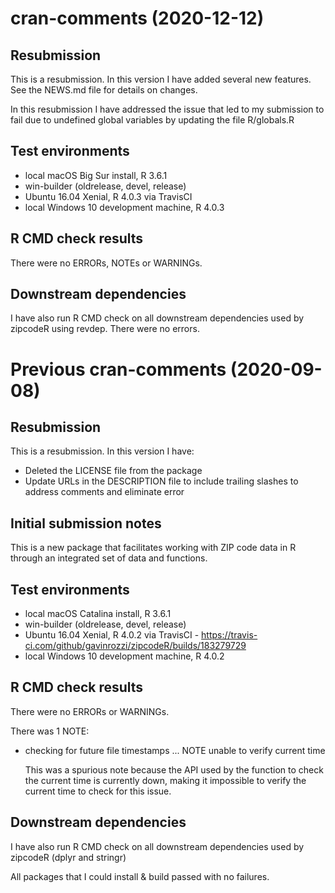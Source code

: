 # cran-comments (2020-12-12)

## Resubmission
This is a resubmission. In this version I have added several new features. See the NEWS.md file for details on changes.

In this resubmission I have addressed the issue that led to my submission to fail due to undefined global variables by updating the file R/globals.R

## Test environments
* local macOS Big Sur install, R 3.6.1
* win-builder (oldrelease, devel, release)
* Ubuntu 16.04 Xenial, R 4.0.3 via TravisCI
* local Windows 10 development machine, R 4.0.3

## R CMD check results
There were no ERRORs, NOTEs or WARNINGs. 

## Downstream dependencies
I have also run R CMD check on all downstream dependencies used by zipcodeR using revdep. There were no errors.

# Previous cran-comments (2020-09-08)

## Resubmission
This is a resubmission. In this version I have:

* Deleted the LICENSE file from the package
* Update URLs in the DESCRIPTION file to include trailing slashes to address comments and eliminate error


## Initial submission notes
This is a new package that facilitates working with ZIP code data in R through an integrated set of data and functions.

## Test environments
* local macOS Catalina install, R 3.6.1
* win-builder (oldrelease, devel, release)
* Ubuntu 16.04 Xenial, R 4.0.2 via TravisCI - https://travis-ci.com/github/gavinrozzi/zipcodeR/builds/183279729
* local Windows 10 development machine, R 4.0.2

## R CMD check results
There were no ERRORs or WARNINGs. 

There was 1 NOTE:

* checking for future file timestamps ... NOTE
  unable to verify current time

  This was a spurious note because the API used by the function to check the current time is currently down, making it impossible to verify the current time to check for this issue.

## Downstream dependencies
I have also run R CMD check on all downstream dependencies used by zipcodeR (dplyr and stringr)

All packages that I could install & build passed with no failures.

